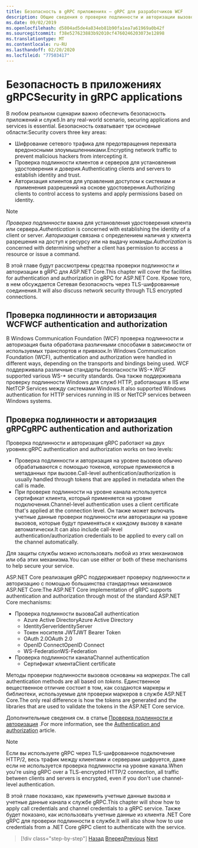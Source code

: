 ```yaml
---
title: Безопасность в gRPC приложениях — gRPC для разработчиков WCF
description: Общие сведения о проверке подлинности и авторизации вызовов в gRPC.
ms.date: 09/02/2019
ms.openlocfilehash: d5804ad5de4a834eb81b90fa1ea7a61969a0b42f
ms.sourcegitcommit: f38e527623883b92010cf4760246203073e12898
ms.translationtype: MT
ms.contentlocale: ru-RU
ms.lasthandoff: 02/20/2020
ms.locfileid: "77503417"
---
```

# <a name="security-in-grpc-applications"></a><span data-ttu-id="1d8ac-103">Безопасность в приложениях gRPC</span><span class="sxs-lookup"><span data-stu-id="1d8ac-103">Security in gRPC applications</span></span>

<span data-ttu-id="1d8ac-104">В любом реальном сценарии важно обеспечить безопасность приложений и служб.</span><span class="sxs-lookup"><span data-stu-id="1d8ac-104">In any real-world scenario, securing applications and services is essential.</span></span> <span data-ttu-id="1d8ac-105">Безопасность охватывает три основные области:</span><span class="sxs-lookup"><span data-stu-id="1d8ac-105">Security covers three key areas:</span></span> 

* <span data-ttu-id="1d8ac-106">Шифрование сетевого трафика для предотвращения перехвата вредоносными злоумышленниками.</span><span class="sxs-lookup"><span data-stu-id="1d8ac-106">Encrypting network traffic to prevent malicious hackers from intercepting it.</span></span>
* <span data-ttu-id="1d8ac-107">Проверка подлинности клиентов и серверов для установления удостоверения и доверия.</span><span class="sxs-lookup"><span data-stu-id="1d8ac-107">Authenticating clients and servers to establish identity and trust.</span></span>
* <span data-ttu-id="1d8ac-108">Авторизация клиентов для управления доступом к системам и применения разрешений на основе удостоверения.</span><span class="sxs-lookup"><span data-stu-id="1d8ac-108">Authorizing clients to control access to systems and apply permissions based on identity.</span></span>

> [!NOTE]
> <span data-ttu-id="1d8ac-109">*Проверка подлинности* важна для установления удостоверения клиента или сервера.</span><span class="sxs-lookup"><span data-stu-id="1d8ac-109">*Authentication* is concerned with establishing the identity of a client or server.</span></span> <span data-ttu-id="1d8ac-110">*Авторизация* связана с определением наличия у клиента разрешения на доступ к ресурсу или на выдачу команды.</span><span class="sxs-lookup"><span data-stu-id="1d8ac-110">*Authorization* is concerned with determining whether a client has permission to access a resource or issue a command.</span></span>

<span data-ttu-id="1d8ac-111">В этой главе будут рассмотрены средства проверки подлинности и авторизации в gRPC для ASP.NET Core.</span><span class="sxs-lookup"><span data-stu-id="1d8ac-111">This chapter will cover the facilities for authentication and authorization in gRPC for ASP.NET Core.</span></span> <span data-ttu-id="1d8ac-112">Кроме того, в нем обсуждается Сетевая безопасность через TLS-шифрованные соединения.</span><span class="sxs-lookup"><span data-stu-id="1d8ac-112">It will also discuss network security through TLS encrypted connections.</span></span>

## <a name="wcf-authentication-and-authorization"></a><span data-ttu-id="1d8ac-113">Проверка подлинности и авторизация WCF</span><span class="sxs-lookup"><span data-stu-id="1d8ac-113">WCF authentication and authorization</span></span>

<span data-ttu-id="1d8ac-114">В Windows Communication Foundation (WCF) проверка подлинности и авторизация была обработана различными способами в зависимости от используемых транспортов и привязок.</span><span class="sxs-lookup"><span data-stu-id="1d8ac-114">In Windows Communication Foundation (WCF), authentication and authorization were handled in different ways, depending on the transports and bindings being used.</span></span> <span data-ttu-id="1d8ac-115">WCF поддерживала различные стандарты безопасности WS-\*.</span><span class="sxs-lookup"><span data-stu-id="1d8ac-115">WCF supported various WS-\* security standards.</span></span> <span data-ttu-id="1d8ac-116">Она также поддерживала проверку подлинности Windows для служб HTTP, работающих в IIS или NetTCP Services между системами Windows.</span><span class="sxs-lookup"><span data-stu-id="1d8ac-116">It also supported Windows authentication for HTTP services running in IIS or NetTCP services between Windows systems.</span></span>

## <a name="grpc-authentication-and-authorization"></a><span data-ttu-id="1d8ac-117">Проверка подлинности и авторизация gRPC</span><span class="sxs-lookup"><span data-stu-id="1d8ac-117">gRPC authentication and authorization</span></span>

<span data-ttu-id="1d8ac-118">Проверка подлинности и авторизация gRPC работают на двух уровнях:</span><span class="sxs-lookup"><span data-stu-id="1d8ac-118">gRPC authentication and authorization works on two levels:</span></span>

* <span data-ttu-id="1d8ac-119">Проверка подлинности и авторизация на уровне вызовов обычно обрабатываются с помощью токенов, которые применяются в метаданных при вызове.</span><span class="sxs-lookup"><span data-stu-id="1d8ac-119">Call-level authentication/authorization is usually handled through tokens that are applied in metadata when the call is made.</span></span> 
* <span data-ttu-id="1d8ac-120">При проверке подлинности на уровне канала используется сертификат клиента, который применяется на уровне подключения.</span><span class="sxs-lookup"><span data-stu-id="1d8ac-120">Channel-level authentication uses a client certificate that's applied at the connection level.</span></span> <span data-ttu-id="1d8ac-121">Он также может включать учетные данные проверки подлинности или авторизации на уровне вызовов, которые будут применяться к каждому вызову в канале автоматически.</span><span class="sxs-lookup"><span data-stu-id="1d8ac-121">It can also include call-level authentication/authorization credentials to be applied to every call on the channel automatically.</span></span> 

<span data-ttu-id="1d8ac-122">Для защиты службы можно использовать любой из этих механизмов или оба этих механизма.</span><span class="sxs-lookup"><span data-stu-id="1d8ac-122">You can use either or both of these mechanisms to help secure your service.</span></span>

<span data-ttu-id="1d8ac-123">ASP.NET Core реализация gRPC поддерживает проверку подлинности и авторизацию с помощью большинства стандартных механизмов ASP.NET Core:</span><span class="sxs-lookup"><span data-stu-id="1d8ac-123">The ASP.NET Core implementation of gRPC supports authentication and authorization through most of the standard ASP.NET Core mechanisms:</span></span>

- <span data-ttu-id="1d8ac-124">Проверка подлинности вызова</span><span class="sxs-lookup"><span data-stu-id="1d8ac-124">Call authentication</span></span>
  - <span data-ttu-id="1d8ac-125">Azure Active Directory</span><span class="sxs-lookup"><span data-stu-id="1d8ac-125">Azure Active Directory</span></span>
  - <span data-ttu-id="1d8ac-126">IdentityServer</span><span class="sxs-lookup"><span data-stu-id="1d8ac-126">IdentityServer</span></span>
  - <span data-ttu-id="1d8ac-127">Токен носителя JWT</span><span class="sxs-lookup"><span data-stu-id="1d8ac-127">JWT Bearer Token</span></span>
  - <span data-ttu-id="1d8ac-128">OAuth 2.0</span><span class="sxs-lookup"><span data-stu-id="1d8ac-128">OAuth 2.0</span></span>
  - <span data-ttu-id="1d8ac-129">OpenID Connect</span><span class="sxs-lookup"><span data-stu-id="1d8ac-129">OpenID Connect</span></span>
  - <span data-ttu-id="1d8ac-130">WS-Federation</span><span class="sxs-lookup"><span data-stu-id="1d8ac-130">WS-Federation</span></span>
- <span data-ttu-id="1d8ac-131">Проверка подлинности канала</span><span class="sxs-lookup"><span data-stu-id="1d8ac-131">Channel authentication</span></span>
  - <span data-ttu-id="1d8ac-132">Сертификат клиента</span><span class="sxs-lookup"><span data-stu-id="1d8ac-132">Client certificate</span></span>

<span data-ttu-id="1d8ac-133">Методы проверки подлинности вызовов основаны на *маркерах*.</span><span class="sxs-lookup"><span data-stu-id="1d8ac-133">The call authentication methods are all based on *tokens*.</span></span> <span data-ttu-id="1d8ac-134">Единственное вещественное отличие состоит в том, как создаются маркеры и библиотеки, используемые для проверки маркеров в службе ASP.NET Core.</span><span class="sxs-lookup"><span data-stu-id="1d8ac-134">The only real difference is how the tokens are generated and the libraries that are used to validate the tokens in the ASP.NET Core service.</span></span>

<span data-ttu-id="1d8ac-135">Дополнительные сведения см. в статье [Проверка подлинности и авторизация](/aspnet/core/grpc/authn-and-authz) .</span><span class="sxs-lookup"><span data-stu-id="1d8ac-135">For more information, see the [Authentication and authorization](/aspnet/core/grpc/authn-and-authz) article.</span></span>

> [!NOTE]
> <span data-ttu-id="1d8ac-136">Если вы используете gRPC через TLS-шифрованное подключение HTTP/2, весь трафик между клиентами и серверами шифруется, даже если не используется проверка подлинности на уровне канала.</span><span class="sxs-lookup"><span data-stu-id="1d8ac-136">When you're using gRPC over a TLS-encrypted HTTP/2 connection, all traffic between clients and servers is encrypted, even if you don't use channel-level authentication.</span></span>

<span data-ttu-id="1d8ac-137">В этой главе показано, как применить учетные данные вызова и учетные данные канала к службе gRPC.</span><span class="sxs-lookup"><span data-stu-id="1d8ac-137">This chapter will show how to apply call credentials and channel credentials to a gRPC service.</span></span> <span data-ttu-id="1d8ac-138">Также будет показано, как использовать учетные данные из клиента .NET Core gRPC для проверки подлинности в службе.</span><span class="sxs-lookup"><span data-stu-id="1d8ac-138">It will also show how to use credentials from a .NET Core gRPC client to authenticate with the service.</span></span>

>[!div class="step-by-step"]
><span data-ttu-id="1d8ac-139">[Назад](client-libraries.md)
>[Вперед](call-credentials.md)</span><span class="sxs-lookup"><span data-stu-id="1d8ac-139">[Previous](client-libraries.md)
[Next](call-credentials.md)</span></span>
